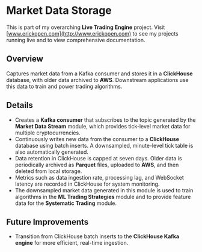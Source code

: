# Market Data Storage  

This is part of my overarching **Live Trading Engine** project. Visit [www.erickopen.com](http://www.erickopen.com) to see my projects running live and to view comprehensive documentation.  

## Overview  
Captures market data from a Kafka consumer and stores it in a **ClickHouse** database, with older data archived to **AWS**. Downstream applications use this data to train and power trading algorithms.  

## Details  
- Creates a **Kafka consumer** that subscribes to the topic generated by the **Market Data Stream** module, which provides tick-level market data for multiple cryptocurrencies.  
- Continuously writes new data from the consumer to a **ClickHouse** database using batch inserts. A downsampled, minute-level tick table is also automatically generated.  
- Data retention in ClickHouse is capped at seven days. Older data is periodically archived as **Parquet** files, uploaded to **AWS**, and then deleted from local storage.  
- Metrics such as data ingestion rate, processing lag, and WebSocket latency are recorded in ClickHouse for system monitoring.  
- The downsampled market data generated in this module is used to train algorithms in the **ML Trading Strategies** module and to provide feature data for the **Systematic Trading** module.  

## Future Improvements  
- Transition from ClickHouse batch inserts to the **ClickHouse Kafka engine** for more efficient, real-time ingestion.  
